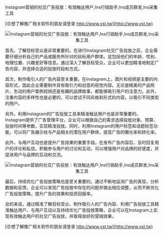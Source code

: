 Instagram营销的社交广告投放：有效触达用户,Ins行销助手,Ins成员群发,Ins采集工具

[😍想了解推广相关软件的朋友请登录 http://www.vst.tw](http://www.vst.tw)

 <center><img src="https://vst.tw/MP4/tuiguang/png/7.png" alt="Instagram营销的社交广告投放：有效触达用户,Ins行销助手,Ins成员群发,Ins采集工具"></center>

首先，了解目标受众是非常重要的。在进行Instagram社交广告投放之前，企业需要仔细分析自己的产品或服务所针对的目标用户群体。这包括他们的年龄、性别、地理位置、兴趣爱好等信息。通过深入了解目标受众，企业可以更加精准地制定广告内容，并选择合适的投放时段和方式。

其次，制作吸引人的广告内容至关重要。在Instagram上，图片和视频是主要的内容形式，因此企业需要制作具有吸引力和创意的视觉内容。无论是精美的产品照片、生动的用户案例视频还是有趣的品牌故事，都能够吸引用户的注意力。此外，注重内容的多样性也是必要的，可以尝试不同风格和形式的内容，以吸引不同类型的用户。

另外，利用Instagram的广告投放工具来精准触达用户也是非常重要的。Instagram提供了广告管理平台，企业可以根据自己的需求选择投放对象、预算、投放时间等参数，实现精准投放。同时，利用Instagram的用户标签和话题标签功能，可以将广告展示给与产品相关的潜在用户群体，提高广告的曝光率和转化率。

此外，与用户互动也是提升广告效果的重要手段。在发布广告内容后，及时回复用户的评论和私信，积极参与用户的讨论和互动，可以增强用户对品牌的好感度，并促进用户与品牌的互动和交流。

 <center><img src="https://vst.tw/MP4/tuiguang/png/5.png" alt="Instagram营销的社交广告投放：有效触达用户,Ins行销助手,Ins成员群发,Ins采集工具"></center>

最后，持续优化广告投放策略也是至关重要的。通过不断地监测广告的表现，分析数据和反馈，企业可以发现广告投放中存在的问题并做出相应调整，从而不断优化广告投放策略，提升广告的效果和投资回报率。

总的来说，通过精准了解目标受众、制作吸引人的广告内容、利用广告投放工具精准触达用户、与用户互动以及持续优化广告投放策略，企业可以在Instagram上实现有效触达用户的社交广告投放，并取得良好的营销效果。

[😍想了解推广相关软件的朋友请登录 http://www.vst.tw](http://www.vst.tw)



